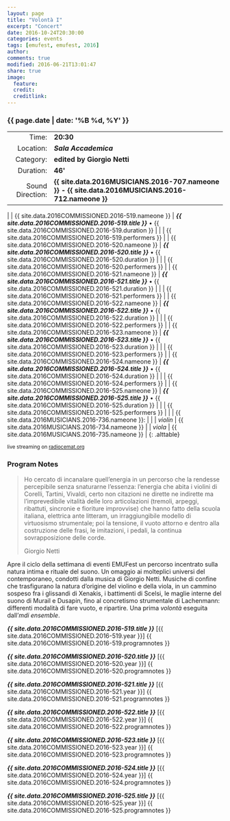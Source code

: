 ```yaml
---
layout: page
title: "Volontà I"
excerpt: "Concert"
date: 2016-10-24T20:30:00
categories: events
tags: [emufest, emufest, 2016]
author:
comments: true
modified: 2016-06-21T13:01:47
share: true
image:
  feature:
  credit:
  creditlink:
---
```


### {{ page.date | date: '%B %d, %Y' }}

|  |  |
|------------:|:------------|
| Time: | **20:30** |
| Location: | ***Sala Accademica*** |
| Category: | **edited by Giorgio Netti** |
| Duration: | **46'** |
| Sound Direction: | **{{ site.data.2016MUSICIANS.2016-707.nameone }} - {{ site.data.2016MUSICIANS.2016-712.nameone }}** |
|
| {{ site.data.2016COMMISSIONED.2016-519.nameone }} | ***{{ site.data.2016COMMISSIONED.2016-519.title }}*** • {{ site.data.2016COMMISSIONED.2016-519.duration }} |
|  | {{ site.data.2016COMMISSIONED.2016-519.performers }} |
| {{ site.data.2016COMMISSIONED.2016-520.nameone }} | ***{{ site.data.2016COMMISSIONED.2016-520.title }}*** • {{ site.data.2016COMMISSIONED.2016-520.duration }} |
|  | {{ site.data.2016COMMISSIONED.2016-520.performers }} |
| {{ site.data.2016COMMISSIONED.2016-521.nameone }} | ***{{ site.data.2016COMMISSIONED.2016-521.title }}*** • {{ site.data.2016COMMISSIONED.2016-521.duration }} |
|  | {{ site.data.2016COMMISSIONED.2016-521.performers }} |
| {{ site.data.2016COMMISSIONED.2016-522.nameone }} | ***{{ site.data.2016COMMISSIONED.2016-522.title }}*** • {{ site.data.2016COMMISSIONED.2016-522.duration }} |
|  | {{ site.data.2016COMMISSIONED.2016-522.performers }} |
| {{ site.data.2016COMMISSIONED.2016-523.nameone }} | ***{{ site.data.2016COMMISSIONED.2016-523.title }}*** • {{ site.data.2016COMMISSIONED.2016-523.duration }} |
|  | {{ site.data.2016COMMISSIONED.2016-523.performers }} |
| {{ site.data.2016COMMISSIONED.2016-524.nameone }} | ***{{ site.data.2016COMMISSIONED.2016-524.title }}*** • {{ site.data.2016COMMISSIONED.2016-524.duration }} |
|  | {{ site.data.2016COMMISSIONED.2016-524.performers }} |
| {{ site.data.2016COMMISSIONED.2016-525.nameone }} | ***{{ site.data.2016COMMISSIONED.2016-525.title }}*** • {{ site.data.2016COMMISSIONED.2016-525.duration }} |
|  | {{ site.data.2016COMMISSIONED.2016-525.performers }} |
|
| {{ site.data.2016MUSICIANS.2016-736.nameone }}: | |
|  *violin* | {{ site.data.2016MUSICIANS.2016-734.nameone }} |
|  *viola* | {{ site.data.2016MUSICIANS.2016-735.nameone }} |
{: .alttable}

<small>live streaming on [radiocemat.org](http://www.radiocemat.org)</small>

### Program Notes

> Ho cercato di incanalare quell’energia in un percorso che la rendesse percepibile senza snaturarne l’essenza: l’energia che abita i violini di Corelli, Tartini, Vivaldi, certo non citazioni ne dirette ne indirette ma l’imprevedibile vitalità delle loro articolazioni (tremoli, arpeggi, ribattuti, sincronie e fioriture improvvise) che hanno fatto della scuola italiana, elettrica ante litteram, un irraggiungibile modello di virtuosismo strumentale; poi la tensione, il vuoto attorno e dentro alla costruzione delle frasi, le imitazioni, i pedali, la continua sovrapposizione delle corde.
>
> Giorgio Netti

Apre il ciclo della settimana di eventi EMUFest un percorso incentrato sulla natura intima e rituale del suono.
Un omaggio ai molteplici universi del contemporaneo, condotti dalla musica di Giorgio Netti. Musiche di confine che trasfigurano la natura d’origine del violino e della viola, in un cammino sospeso fra i glissandi di Xenakis, i battimenti di Scelsi, le maglie interne del suono di Murail e Dusapin, fino al concretismo strumentale di Lachenmann: differenti modalità di fare vuoto, e ripartire.
Una prima *volontà* eseguita  dall’*mdi ensemble*.


***{{ site.data.2016COMMISSIONED.2016-519.title }}*** [{{ site.data.2016COMMISSIONED.2016-519.year }}] {{ site.data.2016COMMISSIONED.2016-519.programnotes }}

***{{ site.data.2016COMMISSIONED.2016-520.title }}*** [{{ site.data.2016COMMISSIONED.2016-520.year }}] {{ site.data.2016COMMISSIONED.2016-520.programnotes }}

***{{ site.data.2016COMMISSIONED.2016-521.title }}*** [{{ site.data.2016COMMISSIONED.2016-521.year }}] {{ site.data.2016COMMISSIONED.2016-521.programnotes }}

***{{ site.data.2016COMMISSIONED.2016-522.title }}*** [{{ site.data.2016COMMISSIONED.2016-522.year }}] {{ site.data.2016COMMISSIONED.2016-522.programnotes }}

***{{ site.data.2016COMMISSIONED.2016-523.title }}*** [{{ site.data.2016COMMISSIONED.2016-523.year }}] {{ site.data.2016COMMISSIONED.2016-523.programnotes }}

***{{ site.data.2016COMMISSIONED.2016-524.title }}*** [{{ site.data.2016COMMISSIONED.2016-524.year }}] {{ site.data.2016COMMISSIONED.2016-524.programnotes }}

***{{ site.data.2016COMMISSIONED.2016-525.title }}*** [{{ site.data.2016COMMISSIONED.2016-525.year }}] {{ site.data.2016COMMISSIONED.2016-525.programnotes }}
